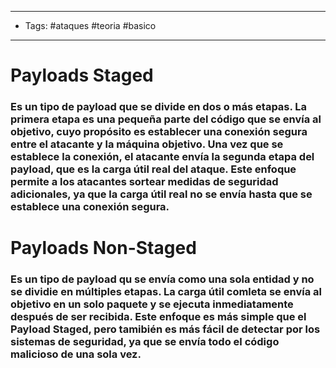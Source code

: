 ----
- Tags: #ataques #teoria  #basico
----

# Payloads Staged 

### Es un tipo de payload que se **divide en dos o más etapas**. La primera etapa es una pequeña parte del código que se envía al objetivo, cuyo propósito es establecer una conexión segura entre el atacante y la máquina objetivo. Una vez que se establece la conexión, el atacante envía la segunda etapa del payload, que es la carga útil real del ataque. Este enfoque permite a los atacantes sortear medidas de seguridad adicionales, ya que la carga útil real no se envía hasta que se establece una conexión segura. 


# Payloads Non-Staged

### Es un tipo de payload qu se envía como **una sola entidad** y **no** se dividie en múltiples etapas. La carga útil comleta se envía al objetivo en un solo paquete y se ejecuta inmediatamente después de ser recibida. Este enfoque es más simple que el **Payload Staged**, pero tamibién es más fácil de detectar por los sistemas de seguridad, ya que se envía todo el código malicioso de una sola vez. 